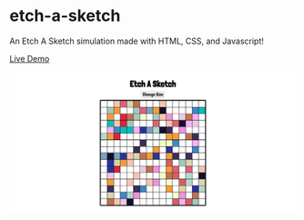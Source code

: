 # etch-a-sketch
An Etch A Sketch simulation made with HTML, CSS, and Javascript!

[Live Demo](https://hanvdao.github.io/etch-a-sketch/)

![Demo Picture](https://github.com/hanvdao/etch-a-sketch/blob/master/images/etch-a-sketch.PNG)
